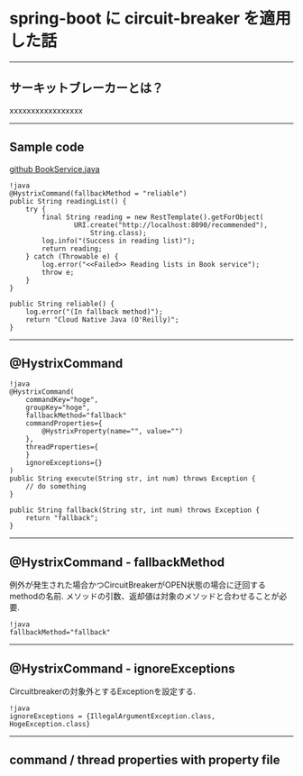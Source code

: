 # spring-boot に circuit-breaker を適用した話

---

## サーキットブレーカーとは？

xxxxxxxxxxxxxxxxx

---

## Sample code

[github BookService.java](https://github.com/horiga/gs-circuit-breaker/blob/study/cb-example-1/complete/reading/src/main/java/hello/BookService.java#L14-L31)

    !java
    @HystrixCommand(fallbackMethod = "reliable")
	public String readingList() {
		try {
			final String reading = new RestTemplate().getForObject(
                    URI.create("http://localhost:8090/recommended"),
                        String.class);
			log.info("(Success in reading list)");
			return reading;
		} catch (Throwable e) {
			log.error("<<Failed>> Reading lists in Book service");
			throw e;
		}
	}

	public String reliable() {
		log.error("(In fallback method)");
		return "Cloud Native Java (O'Reilly)";
	}

---

## @HystrixCommand

	!java
	@HystrixCommand(
		commandKey="hoge", 
		groupKey="hoge",
		fallbackMethod="fallback"
		commandProperties={
			@HystrixProperty(name="", value="")
		},
		threadProperties={
		}
		ignoreExceptions={}
	)
	public String execute(String str, int num) throws Exception {
		// do something
	}

	public String fallback(String str, int num) throws Exception {
		return "fallback";
	}

---

## @HystrixCommand - fallbackMethod

例外が発生された場合かつCircuitBreakerがOPEN状態の場合に迂回するmethodの名前. メソッドの引数、返却値は対象のメソッドと合わせることが必要.

	!java
	fallbackMethod="fallback"

---

## @HystrixCommand - ignoreExceptions

Circuitbreakerの対象外とするExceptionを設定する.

	!java
	ignoreExceptions = {IllegalArgumentException.class, HogeException.class}

---
## command / thread properties with property file




